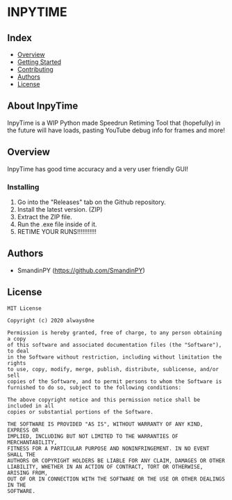 # INPYTIME
## Index
  - [Overview](#overview) 
  - [Getting Started](#getting-started)
  - [Contributing](#contributing)
  - [Authors](#authors)
  - [License](#license)
<!--  Other options to write Readme
  - [Deployment](#deployment)
  - [Used or Referenced Projects](Used-or-Referenced-Projects)
-->
## About InpyTime
<!--Wirte one paragraph of project description -->  
InpyTime is a WIP Python made Speedrun Retiming Tool that (hopefully) in the future will have loads, pasting YouTube debug info for frames and more!
## Overview
<!-- Write Overview about this project -->
InpyTime has good time accuracy and a very user friendly GUI!

### Installing
<!-- A step by step series of examples that tell you how to get a development 
env running

Say what the step will be

    Give the example

And repeat

    until finished
-->
1. Go into the "Releases" tab on the Github repository.
2. Install the latest version. (ZIP)
3. Extract the ZIP file.
4. Run the .exe file inside of it.
5. RETIME YOUR RUNS!!!!!!!!!!!

## Authors
  - SmandinPY (https://github.com/SmandinPY)

## License

```
MIT License

Copyright (c) 2020 always0ne

Permission is hereby granted, free of charge, to any person obtaining a copy
of this software and associated documentation files (the "Software"), to deal
in the Software without restriction, including without limitation the rights
to use, copy, modify, merge, publish, distribute, sublicense, and/or sell
copies of the Software, and to permit persons to whom the Software is
furnished to do so, subject to the following conditions:

The above copyright notice and this permission notice shall be included in all
copies or substantial portions of the Software.

THE SOFTWARE IS PROVIDED "AS IS", WITHOUT WARRANTY OF ANY KIND, EXPRESS OR
IMPLIED, INCLUDING BUT NOT LIMITED TO THE WARRANTIES OF MERCHANTABILITY,
FITNESS FOR A PARTICULAR PURPOSE AND NONINFRINGEMENT. IN NO EVENT SHALL THE
AUTHORS OR COPYRIGHT HOLDERS BE LIABLE FOR ANY CLAIM, DAMAGES OR OTHER
LIABILITY, WHETHER IN AN ACTION OF CONTRACT, TORT OR OTHERWISE, ARISING FROM,
OUT OF OR IN CONNECTION WITH THE SOFTWARE OR THE USE OR OTHER DEALINGS IN THE
SOFTWARE.
```
